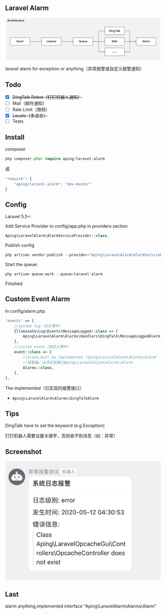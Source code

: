 ## Laravel Alarm

![Architecture](architecture.png)

laravel alarm for exception or anything（异常报警或自定义报警通知）

## Todo

- [x] ~~DingTalk Robot（钉钉机器人通知）~~
- [ ] Mail（邮件通知）
- [ ] Rate Limit（限频）
- [x] ~~Locale（多语言）~~
- [ ] Tests

## Install

composer
```php
php composer.phar require aping/laravel-alarm
```
或
```php
"require": {
    "aping/laravel-alarm": "dev-master"
}
```

## Config

Laravel 5.5+:

Add Service Provider to config/app.php in providers section
```php
Aping\LaravelAlarm\AlarmServiceProvider::class,
```

Publish config

```php
php artisan vendor:publish --provider="Aping\LaravelAlarm\AlarmServiceProvider"
```

Start the queue:
```php
php artisan queue:work --queue=laravel-alarm
```

Finished

## Custom Event Alarm

In config/alarm.php 

```php
'events' => [
    //system log（日志事件）
    Illuminate\Log\Events\MessageLogged::class => [
        Aping\LaravelAlarm\Alarms\Handlers\DingTalk\MessageLoggedAlarm::class,
    ],
    //custom event（自定义事件）
    event::class => [
        //alarm,must be implemented "Aping\LaravelAlarm\Alarms\Alarm"
        //报警器，必须实现接口Aping\LaravelAlarm\Alarms\Alarm
        Alarms::class,
    ],
],
```
The implemented（已实现的报警接口）
+ `Aping\LaravelAlarm\Alarms\DingTalkAlarm`

## Tips

DingTalk have to set the keyword (e.g Exception)

钉钉机器人需要设置关键字，否则收不到消息（如：异常）

## Screenshot

![Screenshot](screenshot20200511.jpg)

## Last

alarm anything,implemented interface "Aping\LaravelAlarm\Alarms\Alarm"
